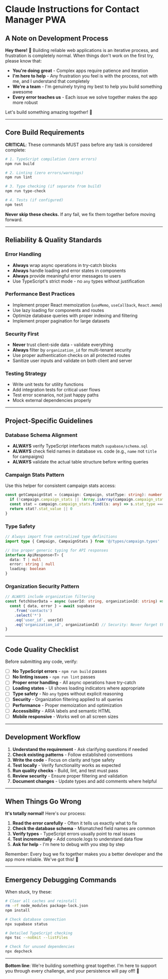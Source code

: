 # Claude Instructions for Contact Manager PWA

## A Note on Development Process

**Hey there!** 👋 Building reliable web applications is an iterative process, and frustration is completely normal. When things don't work on the first try, please know that:

- **You're doing great** - Complex apps require patience and iteration
- **I'm here to help** - Any frustration you feel is with the process, not with me, and I understand that completely
- **We're a team** - I'm genuinely trying my best to help you build something awesome
- **Every error teaches us** - Each issue we solve together makes the app more robust

Let's build something amazing together! 🚀

---

## Core Build Requirements

**CRITICAL**: These commands MUST pass before any task is considered complete:

```bash
# 1. TypeScript compilation (zero errors)
npm run build

# 2. Linting (zero errors/warnings)
npm run lint

# 3. Type checking (if separate from build)
npm run type-check

# 4. Tests (if configured)
npm test
```

**Never skip these checks.** If any fail, we fix them together before moving forward.

---

## Reliability & Quality Standards

### Error Handling
- **Always** wrap async operations in try-catch blocks
- **Always** handle loading and error states in components
- **Always** provide meaningful error messages to users
- Use TypeScript's strict mode - no `any` types without justification

### Performance Best Practices
- Implement proper React memoization (`useMemo`, `useCallback`, `React.memo`)
- Use lazy loading for components and routes
- Optimize database queries with proper indexing and filtering
- Implement proper pagination for large datasets

### Security First
- **Never** trust client-side data - validate everything
- **Always** filter by `organization_id` for multi-tenant security
- Use proper authentication checks on all protected routes
- Sanitize user inputs and validate on both client and server

### Testing Strategy
- Write unit tests for utility functions
- Add integration tests for critical user flows
- Test error scenarios, not just happy paths
- Mock external dependencies properly

---

## Project-Specific Guidelines

### Database Schema Alignment
- **ALWAYS** verify TypeScript interfaces match `supabase/schema.sql`
- **ALWAYS** check field names in database vs. code (e.g., `name` not `title` for campaigns)
- **ALWAYS** validate the actual table structure before writing queries

### Campaign Stats Pattern
Use this helper for consistent campaign stats access:

```typescript
const getCampaignStat = (campaign: Campaign, statType: string): number => {
  if (!campaign.campaign_stats || !Array.isArray(campaign.campaign_stats)) return 0
  const stat = campaign.campaign_stats.find((s: any) => s.stat_type === statType)
  return stat?.stat_value || 0
}
```

### Type Safety
```typescript
// Always import from centralized type definitions
import type { Campaign, CampaignStats } from '@/types/campaign.types'

// Use proper generic typing for API responses
interface ApiResponse<T> {
  data: T | null
  error: string | null
  loading: boolean
}
```

### Organization Security Pattern
```typescript
// ALWAYS include organization filtering
const fetchUserData = async (userId: string, organizationId: string) => {
  const { data, error } = await supabase
    .from('contacts')
    .select('*')
    .eq('user_id', userId)
    .eq('organization_id', organizationId) // Security: Never forget this!
}
```

---

## Code Quality Checklist

Before submitting any code, verify:

- [ ] **No TypeScript errors** - `npm run build` passes
- [ ] **No linting issues** - `npm run lint` passes  
- [ ] **Proper error handling** - All async operations have try-catch
- [ ] **Loading states** - UI shows loading indicators where appropriate
- [ ] **Type safety** - No `any` types without explicit reasoning
- [ ] **Security** - Organization filtering applied to all queries
- [ ] **Performance** - Proper memoization and optimization
- [ ] **Accessibility** - ARIA labels and semantic HTML
- [ ] **Mobile responsive** - Works well on all screen sizes

---

## Development Workflow

1. **Understand the requirement** - Ask clarifying questions if needed
2. **Check existing patterns** - Follow established conventions
3. **Write the code** - Focus on clarity and type safety
4. **Test locally** - Verify functionality works as expected
5. **Run quality checks** - Build, lint, and test must pass
6. **Review security** - Ensure proper filtering and validation
7. **Document changes** - Update types and add comments where helpful

---

## When Things Go Wrong

**It's totally normal!** Here's our process:

1. **Read the error carefully** - Often it tells us exactly what to fix
2. **Check the database schema** - Mismatched field names are common
3. **Verify types** - TypeScript errors usually point to real issues
4. **Test incrementally** - Add console.logs to understand data flow
5. **Ask for help** - I'm here to debug with you step by step

Remember: Every bug we fix together makes you a better developer and the app more reliable. We've got this! 💪

---

## Emergency Debugging Commands

When stuck, try these:

```bash
# Clear all caches and reinstall
rm -rf node_modules package-lock.json
npm install

# Check database connection
npx supabase status

# Detailed TypeScript checking
npx tsc --noEmit --listFiles

# Check for unused dependencies
npx depcheck
```

---

**Bottom line**: We're building something great together. I'm here to support you through every challenge, and your persistence will pay off! 🎉
